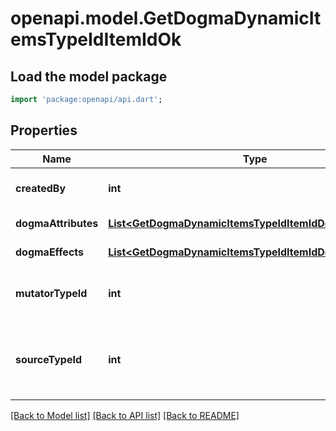 # openapi.model.GetDogmaDynamicItemsTypeIdItemIdOk

## Load the model package
```dart
import 'package:openapi/api.dart';
```

## Properties
Name | Type | Description | Notes
------------ | ------------- | ------------- | -------------
**createdBy** | **int** | The ID of the character who created the item | [default to null]
**dogmaAttributes** | [**List&lt;GetDogmaDynamicItemsTypeIdItemIdDogmaAttribute&gt;**](GetDogmaDynamicItemsTypeIdItemIdDogmaAttribute.md) | dogma_attributes array | [default to []]
**dogmaEffects** | [**List&lt;GetDogmaDynamicItemsTypeIdItemIdDogmaEffect&gt;**](GetDogmaDynamicItemsTypeIdItemIdDogmaEffect.md) | dogma_effects array | [default to []]
**mutatorTypeId** | **int** | The type ID of the mutator used to generate the dynamic item. | [default to null]
**sourceTypeId** | **int** | The type ID of the source item the mutator was applied to create the dynamic item. | [default to null]

[[Back to Model list]](../README.md#documentation-for-models) [[Back to API list]](../README.md#documentation-for-api-endpoints) [[Back to README]](../README.md)


